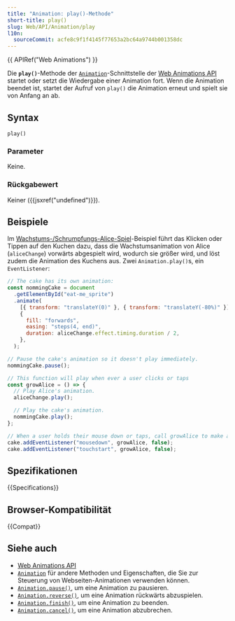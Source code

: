```yaml
---
title: "Animation: play()-Methode"
short-title: play()
slug: Web/API/Animation/play
l10n:
  sourceCommit: acfe8c9f1f4145f77653a2bc64a9744b001358dc
---
```


{{ APIRef("Web Animations") }}

Die **`play()`**-Methode der [`Animation`](/de/docs/Web/API/Animation)-Schnittstelle der [Web Animations API](/de/docs/Web/API/Web_Animations_API) startet oder setzt die Wiedergabe einer Animation fort. Wenn die Animation beendet ist, startet der Aufruf von `play()` die Animation erneut und spielt sie von Anfang an ab.

## Syntax

```js-nolint
play()
```

### Parameter

Keine.

### Rückgabewert

Keiner ({{jsxref("undefined")}}).

## Beispiele

Im [Wachstums-/Schrumpfungs-Alice-Spiel](https://codepen.io/rachelnabors/pen/PNYGZQ?editors=0010)-Beispiel führt das Klicken oder Tippen auf den Kuchen dazu, dass die Wachstumsanimation von Alice (`aliceChange`) vorwärts abgespielt wird, wodurch sie größer wird, und löst zudem die Animation des Kuchens aus. Zwei `Animation.play()`s, ein `EventListener`:

```js
// The cake has its own animation:
const nommingCake = document
  .getElementById("eat-me_sprite")
  .animate(
    [{ transform: "translateY(0)" }, { transform: "translateY(-80%)" }],
    {
      fill: "forwards",
      easing: "steps(4, end)",
      duration: aliceChange.effect.timing.duration / 2,
    },
  );

// Pause the cake's animation so it doesn't play immediately.
nommingCake.pause();

// This function will play when ever a user clicks or taps
const growAlice = () => {
  // Play Alice's animation.
  aliceChange.play();

  // Play the cake's animation.
  nommingCake.play();
};

// When a user holds their mouse down or taps, call growAlice to make all the animations play.
cake.addEventListener("mousedown", growAlice, false);
cake.addEventListener("touchstart", growAlice, false);
```

## Spezifikationen

{{Specifications}}

## Browser-Kompatibilität

{{Compat}}

## Siehe auch

- [Web Animations API](/de/docs/Web/API/Web_Animations_API)
- [`Animation`](/de/docs/Web/API/Animation) für andere Methoden und Eigenschaften, die Sie zur Steuerung von Webseiten-Animationen verwenden können.
- [`Animation.pause()`](/de/docs/Web/API/Animation/pause), um eine Animation zu pausieren.
- [`Animation.reverse()`](/de/docs/Web/API/Animation/reverse), um eine Animation rückwärts abzuspielen.
- [`Animation.finish()`](/de/docs/Web/API/Animation/finish), um eine Animation zu beenden.
- [`Animation.cancel()`](/de/docs/Web/API/Animation/cancel), um eine Animation abzubrechen.
